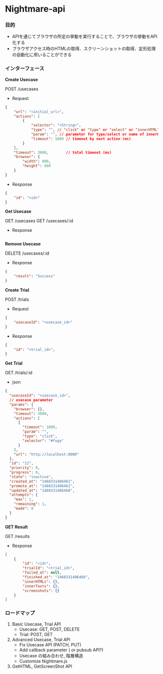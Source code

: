 Nightmare-api
=============

### 目的

- APIを通じてブラウザの所定の挙動を実行することで、ブラウザの挙動をAPI化する
- ブラウザアクセス時のHTMLの取得、スクリーンショットの取得、定形処理の自動化に用いることができる

### インターフェース

**Create Usecase**

POST /usecases

- Request

```json
{
    "url": "<initial_url>",
    "actions": [
        {
            "selector": "<String>",
            "type": "", // "click" or "type" or "select" or "innerHTML" or "innerText" or "screenShort"
            "param": "", // parameter for type/select or name of innerHTML/innerText/screenShot
            "timeout": 1000 // timeout by next action (ms)
        }
    ],
    "timeout": 3000,        // total timeout (ms)
    "browser": {
        "width": 800,
        "height": 600
    }
}
```

- Response

```json
{
    "id": "<id>"
}
```

**Get Usecase**

GET /usecases
GET /usecases/:id

- Response

```
```

**Remove Usecase**

DELETE /usecases/:id

- Response

```json
{
    "result": "Success"
}
```

**Create Trial**

POST /trials

- Request

```json
{
    "usecaseId": "<usecase_id>"
}
```

- Response

```json
{
    "id": "<trial_id>",
}
```

**Get Trial**

GET /trials/:id

- json

```json
{
  "usecaseId": "<usecase_id>",
  // usecase parameter
  "params": {
    "browser": {},
    "timeout": 3000,
    "actions": [
      {
        "timeout": 1000,
        "param": "",
        "type": "click",
        "selector": "#fuga"
      }
    ],
    "url": "http://localhost:8000"
  },
  "id": "12",
  "priority": 0,
  "progress": 0,
  "state": "inactive",
  "created_at": "1468331406461",
  "promote_at": "1468331406461",
  "updated_at": "1468331406468",
  "attempts": {
    "max": 1,
    "remaining": 1,
    "made": 0
  }
}
```

**GET Result**

GET /results

- Response

```json
[
    {
        "id": "<id>",
        "trialId": "<trial_id>",
        "failed_at": null,
        "finished_at": "1468331406468",
        "innerHTMLs": {},
        "innerTexts": {},
        "screenshots": {}
    }
]
```


### ロードマップ

1. Basic Usecase, Trial API
    - Usecase: GET, POST, DELETE
    - Trial: POST, GET
2. Advanced Usecase, Trial API
    - Fix Usecase API (PATCH, PUT)
    - Add callback parameter ( or pubsub API?)
    - Usecase の組み合わせ, 階層構造
    - Customize Nightmare.js
3. GetHTML, GetScreenShot API